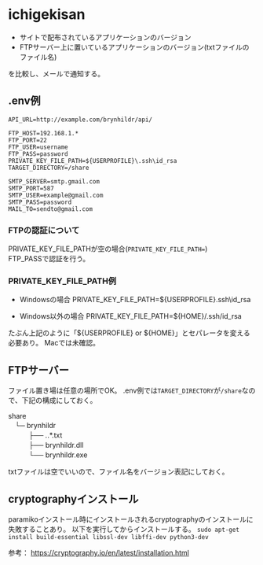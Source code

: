 # ichigekisan
- サイトで配布されているアプリケーションのバージョン
- FTPサーバー上に置いているアプリケーションのバージョン(txtファイルのファイル名)

を比較し、メールで通知する。

## .env例
```
API_URL=http://example.com/brynhildr/api/

FTP_HOST=192.168.1.*
FTP_PORT=22
FTP_USER=username
FTP_PASS=password
PRIVATE_KEY_FILE_PATH=${USERPROFILE}\.ssh\id_rsa
TARGET_DIRECTORY=/share

SMTP_SERVER=smtp.gmail.com
SMTP_PORT=587
SMTP_USER=example@gmail.com
SMTP_PASS=password
MAIL_TO=sendto@gmail.com
```

### FTPの認証について
PRIVATE_KEY_FILE_PATHが空の場合(`PRIVATE_KEY_FILE_PATH=`)  
FTP_PASSで認証を行う。

### PRIVATE_KEY_FILE_PATH例
- Windowsの場合 
  PRIVATE_KEY_FILE_PATH=${USERPROFILE}\.ssh\id_rsa
  
- Windows以外の場合
  PRIVATE_KEY_FILE_PATH=${HOME}/.ssh/id_rsa

たぶん上記のように「${USERPROFILE} or ${HOME}」とセパレータを変える必要あり。
Macでは未確認。

## FTPサーバー
ファイル置き場は任意の場所でOK。
.env例では`TARGET_DIRECTORY`が`/share`なので、下記の構成にしておく。

share  
　└─ brynhildr  
　　　├── *.*.*.txt  
　　　├── brynhildr.dll  
　　　└── brynhildr.exe  

txtファイルは空でいいので、ファイル名をバージョン表記にしておく。

## cryptographyインストール
paramikoインストール時にインストールされるcryptographyのインストールに失敗することあり。
以下を実行してからインストールする。
`sudo apt-get install build-essential libssl-dev libffi-dev python3-dev`

参考：
https://cryptography.io/en/latest/installation.html
